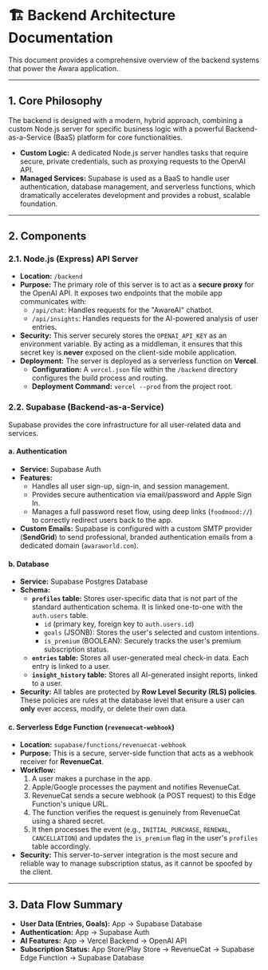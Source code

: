 # 🏗️ Backend Architecture Documentation

This document provides a comprehensive overview of the backend systems that power the Awara application.

---

## 1. Core Philosophy

The backend is designed with a modern, hybrid approach, combining a custom Node.js server for specific business logic with a powerful Backend-as-a-Service (BaaS) platform for core functionalities.

-   **Custom Logic:** A dedicated Node.js server handles tasks that require secure, private credentials, such as proxying requests to the OpenAI API.
-   **Managed Services:** Supabase is used as a BaaS to handle user authentication, database management, and serverless functions, which dramatically accelerates development and provides a robust, scalable foundation.

---

## 2. Components

### 2.1. Node.js (Express) API Server

-   **Location:** `/backend`
-   **Purpose:** The primary role of this server is to act as a **secure proxy** for the OpenAI API. It exposes two endpoints that the mobile app communicates with:
    -   `/api/chat`: Handles requests for the "AwareAI" chatbot.
    -   `/api/insights`: Handles requests for the AI-powered analysis of user entries.
-   **Security:** This server securely stores the `OPENAI_API_KEY` as an environment variable. By acting as a middleman, it ensures that this secret key is **never** exposed on the client-side mobile application.
-   **Deployment:** The server is deployed as a serverless function on **Vercel**.
    -   **Configuration:** A `vercel.json` file within the `/backend` directory configures the build process and routing.
    -   **Deployment Command:** `vercel --prod` from the project root.

### 2.2. Supabase (Backend-as-a-Service)

Supabase provides the core infrastructure for all user-related data and services.

#### a. Authentication

-   **Service:** Supabase Auth
-   **Features:**
    -   Handles all user sign-up, sign-in, and session management.
    -   Provides secure authentication via email/password and Apple Sign In.
    -   Manages a full password reset flow, using deep links (`foodmood://`) to correctly redirect users back to the app.
-   **Custom Emails:** Supabase is configured with a custom SMTP provider (**SendGrid**) to send professional, branded authentication emails from a dedicated domain (`awaraworld.com`).

#### b. Database

-   **Service:** Supabase Postgres Database
-   **Schema:**
    -   **`profiles` table:** Stores user-specific data that is not part of the standard authentication schema. It is linked one-to-one with the `auth.users` table.
        -   `id` (primary key, foreign key to `auth.users.id`)
        -   `goals` (JSONB): Stores the user's selected and custom intentions.
        -   `is_premium` (BOOLEAN): Securely tracks the user's premium subscription status.
    -   **`entries` table:** Stores all user-generated meal check-in data. Each entry is linked to a user.
    -   **`insight_history` table:** Stores all AI-generated insight reports, linked to a user.
-   **Security:** All tables are protected by **Row Level Security (RLS) policies**. These policies are rules at the database level that ensure a user can **only** ever access, modify, or delete their own data.

#### c. Serverless Edge Function (`revenuecat-webhook`)

-   **Location:** `supabase/functions/revenuecat-webhook`
-   **Purpose:** This is a secure, server-side function that acts as a webhook receiver for **RevenueCat**.
-   **Workflow:**
    1.  A user makes a purchase in the app.
    2.  Apple/Google processes the payment and notifies RevenueCat.
    3.  RevenueCat sends a secure webhook (a POST request) to this Edge Function's unique URL.
    4.  The function verifies the request is genuinely from RevenueCat using a shared secret.
    5.  It then processes the event (e.g., `INITIAL_PURCHASE`, `RENEWAL`, `CANCELLATION`) and updates the `is_premium` flag in the user's `profiles` table accordingly.
-   **Security:** This server-to-server integration is the most secure and reliable way to manage subscription status, as it cannot be spoofed by the client.

---

## 3. Data Flow Summary

-   **User Data (Entries, Goals):** App -> Supabase Database
-   **Authentication:** App -> Supabase Auth
-   **AI Features:** App -> Vercel Backend -> OpenAI API
-   **Subscription Status:** App Store/Play Store -> RevenueCat -> Supabase Edge Function -> Supabase Database 